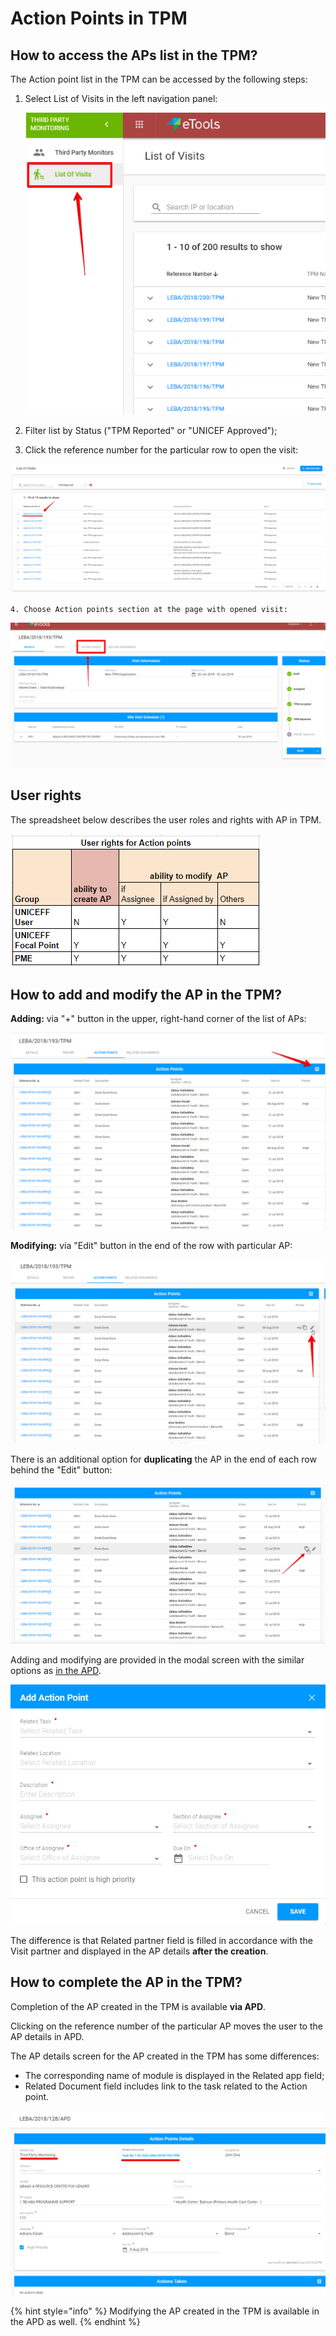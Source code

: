 # Action Points in TPM

## **How to access the APs list in the TPM?**

The Action point list in the TPM can be accessed by the following steps:

1. Select List of Visits in the left navigation panel: 

   ![](../../.gitbook/assets/1.png)

2. Filter list by Status \("TPM Reported" or "UNICEF Approved"\);
3. Click the reference number for the particular row to open the visit:

![List of Visits filtered by &quot;TPM Reported&quot; status](../../.gitbook/assets/58.png)

    4. Choose Action points section at the page with opened visit:

![Action points section in TPM](../../.gitbook/assets/2%20%281%29.png)

## User rights

The spreadsheet below describes the user roles and rights with AP in TPM.

![User rights with AP in TPM](../../.gitbook/assets/31%20%281%29.png)

## How to add and modify the AP in the TPM?

**Adding:** via "+" button in the upper, right-hand corner of the list of APs:

![Add action point button](../../.gitbook/assets/3.png)

**Modifying:** via "Edit" button in the end of the row with particular AP:

![Edit button](../../.gitbook/assets/4.png)

There is an additional option for **duplicating** the AP in the end of each row behind the "Edit" button:

![Duplicate button](../../.gitbook/assets/etools-google-chrome-2018-08-11-18.52.50.png)

Adding and modifying are provided in the modal screen with the similar options as [in the APD](../action-points-screens-1/how-to-add-new-action-point.md). 

![Add Action Point modal window](../../.gitbook/assets/16%20%282%29.png)

The difference is that Related partner field is filled in accordance with the Visit partner and displayed in the AP details **after the creation**. 

## How to complete the AP in the TPM?

Completion of the AP created in the TPM is available **via APD**.

Clicking on the reference number of the particular AP moves the user to the AP details in APD.

The AP details screen for the AP created in the TPM has some differences:

* The corresponding name of module is displayed in the Related app field;
* Related Document field includes link to the task related to the Action point.

![APD: Action Point Details for AP created in TPM ](../../.gitbook/assets/6%20%283%29.png)

{% hint style="info" %}
Modifying the AP created in the TPM is available in the APD as well.
{% endhint %}

  




  


